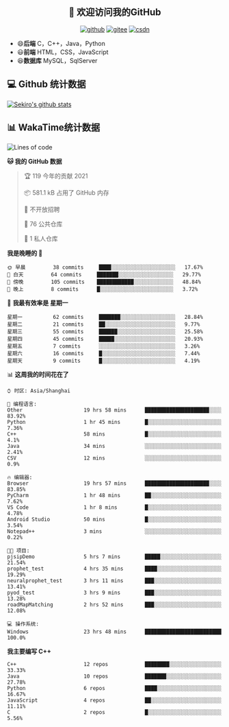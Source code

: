 <h2 align="center">👋 欢迎访问我的GitHub</h2>
<p align="center">
  <a href="https://666wxy666.github.io/"><img src="https://img.shields.io/badge/GitHub-24292e" alt="github"></a>
  <a href="https://gitee.com/wxy_666"><img src="https://img.shields.io/badge/Gitee-fe7300" alt="gitee"></a>
  <a href="https://blog.csdn.net/WXY_666"><img src="https://img.shields.io/badge/CSDN-cf000e" alt="csdn"></a>
</p>

- 😄**后端** C，C++，Java，Python
- 😃**前端** HTML，CSS，JavaScript
- 😆**数据库** MySQL，SqlServer

## 💻 Github 统计数据
[![Sekiro's github stats](https://github-readme-stats.vercel.app/api?username=666WXY666)](https://666wxy666.github.io/)

## 📊 WakaTime统计数据

<!--START_SECTION:waka-->
![Lines of code](https://img.shields.io/badge/%E4%BB%8E%E3%80%8C%E4%BD%A0%E5%A5%BD%E4%B8%96%E7%95%8C%E3%80%8D%E6%88%91%E5%B7%B2%E7%BB%8F%E5%86%99%E4%BA%86-579481%20%E8%A1%8C%E4%BB%A3%E7%A0%81-blue)

**🐱 我的 GitHub 数据** 

> 🏆 119 今年的贡献 2021
 > 
> 📦 581.1 kB 占用了 GitHub 内存 
 > 
> 🚫 不开放招聘
 > 
> 📜 76 公共仓库 
 > 
> 🔑 1 私人仓库 
 > 
**我是晚睡的 🦉** 

```text
🌞 早晨         38 commits     ████░░░░░░░░░░░░░░░░░░░░░   17.67% 
🌆 白天         64 commits     ███████░░░░░░░░░░░░░░░░░░   29.77% 
🌃 傍晚         105 commits    ████████████░░░░░░░░░░░░░   48.84% 
🌙 晚上         8 commits      █░░░░░░░░░░░░░░░░░░░░░░░░   3.72%

```
📅 **我最有效率是 星期一** 

```text
星期一          62 commits     ███████░░░░░░░░░░░░░░░░░░   28.84% 
星期二          21 commits     ██░░░░░░░░░░░░░░░░░░░░░░░   9.77% 
星期三          55 commits     ██████░░░░░░░░░░░░░░░░░░░   25.58% 
星期四          45 commits     █████░░░░░░░░░░░░░░░░░░░░   20.93% 
星期五          7 commits      ░░░░░░░░░░░░░░░░░░░░░░░░░   3.26% 
星期六          16 commits     █░░░░░░░░░░░░░░░░░░░░░░░░   7.44% 
星期天          9 commits      █░░░░░░░░░░░░░░░░░░░░░░░░   4.19%

```


📊 **这周我的时间花在了** 

```text
⌚︎ 时区: Asia/Shanghai

💬 编程语言: 
Other                    19 hrs 58 mins      █████████████████████░░░░   83.92% 
Python                   1 hr 45 mins        █░░░░░░░░░░░░░░░░░░░░░░░░   7.36% 
C++                      58 mins             █░░░░░░░░░░░░░░░░░░░░░░░░   4.1% 
Java                     34 mins             ░░░░░░░░░░░░░░░░░░░░░░░░░   2.41% 
CSV                      12 mins             ░░░░░░░░░░░░░░░░░░░░░░░░░   0.9%

🔥 编辑器: 
Browser                  19 hrs 57 mins      █████████████████████░░░░   83.85% 
PyCharm                  1 hr 48 mins        ██░░░░░░░░░░░░░░░░░░░░░░░   7.62% 
VS Code                  1 hr 8 mins         █░░░░░░░░░░░░░░░░░░░░░░░░   4.78% 
Android Studio           50 mins             █░░░░░░░░░░░░░░░░░░░░░░░░   3.54% 
Notepad++                3 mins              ░░░░░░░░░░░░░░░░░░░░░░░░░   0.22%

🐱‍💻 项目: 
pjsipDemo                5 hrs 7 mins        █████░░░░░░░░░░░░░░░░░░░░   21.54% 
prophet_test             4 hrs 35 mins       ████░░░░░░░░░░░░░░░░░░░░░   19.29% 
neuralprophet_test       3 hrs 11 mins       ███░░░░░░░░░░░░░░░░░░░░░░   13.41% 
pyod_test                3 hrs 9 mins        ███░░░░░░░░░░░░░░░░░░░░░░   13.28% 
roadMapMatching          2 hrs 52 mins       ███░░░░░░░░░░░░░░░░░░░░░░   12.08%

💻 操作系统: 
Windows                  23 hrs 48 mins      █████████████████████████   100.0%

```

**我主要编写 C++** 

```text
C++                      12 repos            ████████░░░░░░░░░░░░░░░░░   33.33% 
Java                     10 repos            ███████░░░░░░░░░░░░░░░░░░   27.78% 
Python                   6 repos             ████░░░░░░░░░░░░░░░░░░░░░   16.67% 
JavaScript               4 repos             ██░░░░░░░░░░░░░░░░░░░░░░░   11.11% 
C                        2 repos             █░░░░░░░░░░░░░░░░░░░░░░░░   5.56%

```



<!--END_SECTION:waka-->

<!--
**666WXY666/666WXY666** is a ✨ _special_ ✨ repository because its `README.md` (this file) appears on your GitHub profile.

Here are some ideas to get you started:

- 🔭 I’m currently working on ...
- 🌱 I’m currently learning ...
- 👯 I’m looking to collaborate on ...
- 🤔 I’m looking for help with ...
- 💬 Ask me about ...
- 📫 How to reach me: ...
- 😄 Pronouns: ...
- ⚡ Fun fact: ...
-->
